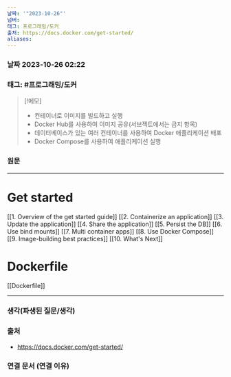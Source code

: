 ```yaml
---
날짜: '"2023-10-26"'
넘버: 
태그: 프로그래밍/도커
출처: https://docs.docker.com/get-started/
aliases:
---
```

### 날짜  2023-10-26 02:22

### 태그: #프로그래밍/도커

>[!메모]
> - 컨테이너로 이미지를 빌드하고 실행
> - Docker Hub를 사용하여 이미지 공유(서브젝트에서는 금지 항목)
> - 데이터베이스가 있는 여러 컨테이너를 사용하여 Docker 애플리케이션 배포
> - Docker Compose를 사용하여 애플리케이션 실행

### 원문
---
# Get started
[[1. Overview of the get started guide]]
[[2. Containerize an application]]
[[3. Update the application]]
[[4. Share the application]]
[[5. Persist the DB]]
[[6. Use bind mounts]]
[[7. Multi container apps]]
[[8. Use Docker Compose]]
[[9. Image-building best practices]]
[[10. What's Next]]

# Dockerfile
[[Dockerfile]]




---
### 생각(파생된 질문/생각)

### 출처
- https://docs.docker.com/get-started/
### 연결 문서 (연결 이유)
